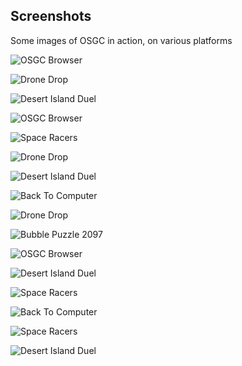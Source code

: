 Screenshots
-----------

Some images of OSGC in action, on various platforms


![OSGC Browser](macos01.png?raw=true "OSGC Browser")

![Drone Drop](linux01.png?raw=true "Drone Drop plugin")

![Desert Island Duel](pirates01.png?raw=true "Desert Island Duel plugin")

![OSGC Browser](windows01.png?raw=true "OSGC Browser")

![Space Racers](macos04.png?raw=true "Space Racers plugin")

![Drone Drop](macos02.png?raw=true "Drone Drop plugin")

![Desert Island Duel](pirates03.png?raw=true "Desert Island Duel plugin")

![Back To Computer](windows04.png?raw=true "Back To Computer Plugin")

![Drone Drop](linux02.png?raw=true "Drone Drop plugin")

![Bubble Puzzle 2097](windows05.png?raw=true "Bubble Puzzle 2097 plugin")

![OSGC Browser](windows02.png?raw=true "OSGC Browser")

![Desert Island Duel](pirates05.png?raw=true "Desert Island Duel plugin")

![Space Racers](macos05.png?raw=true "Space Racers plugin")

![Back To Computer](windows03.png?raw=true "Back To Computer Plugin")

![Space Racers](macos03.png?raw=true "Space Racers plugin")

![Desert Island Duel](pirates08.png?raw=true "Desert Island Duel plugin")
